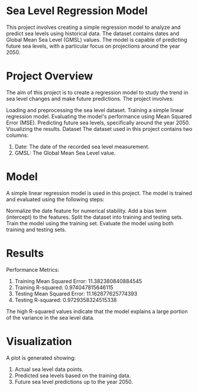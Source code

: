 # Sea Level Regression Model
This project involves creating a simple regression model to analyze and predict sea levels using historical data. The dataset contains dates and Global Mean Sea Level (GMSL) values. The model is capable of predicting future sea levels, with a particular focus on projections around the year 2050.

# Project Overview
The aim of this project is to create a regression model to study the trend in sea level changes and make future predictions. The project involves:

Loading and preprocessing the sea level dataset.
Training a simple linear regression model.
Evaluating the model's performance using Mean Squared Error (MSE).
Predicting future sea levels, specifically around the year 2050.
Visualizing the results.
Dataset
The dataset used in this project contains two columns:

1. Date: The date of the recorded sea level measurement.
2. GMSL: The Global Mean Sea Level value.

# Model
A simple linear regression model is used in this project. The model is trained and evaluated using the following steps:

Normalize the date feature for numerical stability.
Add a bias term (intercept) to the features.
Split the dataset into training and testing sets.
Train the model using the training set.
Evaluate the model using both training and testing sets.

# Results
Performance Metrics:
1. Training Mean Squared Error: 11.382380840884545
2. Training R-squared: 0.974047815646115
3. Testing Mean Squared Error: 11.162677625774393
4. Testing R-squared: 0.9729358324515338

The high R-squared values indicate that the model explains a large portion of the variance in the sea level data.

# Visualization
A plot is generated showing:

1. Actual sea level data points.
2. Predicted sea levels based on the training data.
3. Future sea level predictions up to the year 2050.
